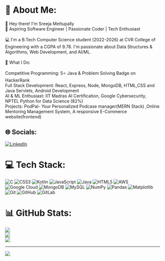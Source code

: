 # 💫 About Me:
👋 Hey there! I'm Sreeja Mettupally<br>🔹 Aspiring Software Engineer | Passionate Coder | Tech Enthusiast<br><br>💻 I'm a B.Tech Computer Science student (2022-2026) at CVR College of Engineering with a CGPA of 9.78. I'm passionate about Data Structures & Algorithms, Web Development, and AI/ML.<br><br>🚀 What I Do:<br><br>Competitive Programming: 5⭐ Java & Problem Solving Badge on HackerRank<br>Full Stack Development: React, Express, Node, MongoDB, HTML,CSS and Java Servlets, Android Development<br>AI & ML Enthusiast: IIT Madras AI Certification, Google Cybersecurity, NPTEL Python for Data Science (82%)<br>Projects:  PodPal- Your Personalized Podcase manager(MERN Stack) ,Online Mentoring Management System, A responsive E-Commerce website(frontend)


## 🌐 Socials:
[![LinkedIn](https://img.shields.io/badge/LinkedIn-%230077B5.svg?logo=linkedin&logoColor=white)](https://linkedin.com/in/mettupally-sreeja-reddy-a020b4265) 

# 💻 Tech Stack:
![C](https://img.shields.io/badge/c-%2300599C.svg?style=for-the-badge&logo=c&logoColor=white) ![CSS3](https://img.shields.io/badge/css3-%231572B6.svg?style=for-the-badge&logo=css3&logoColor=white) ![Kotlin](https://img.shields.io/badge/kotlin-%237F52FF.svg?style=for-the-badge&logo=kotlin&logoColor=white) ![JavaScript](https://img.shields.io/badge/javascript-%23323330.svg?style=for-the-badge&logo=javascript&logoColor=%23F7DF1E) ![Java](https://img.shields.io/badge/java-%23ED8B00.svg?style=for-the-badge&logo=openjdk&logoColor=white) ![HTML5](https://img.shields.io/badge/html5-%23E34F26.svg?style=for-the-badge&logo=html5&logoColor=white) ![AWS](https://img.shields.io/badge/AWS-%23FF9900.svg?style=for-the-badge&logo=amazon-aws&logoColor=white) ![Google Cloud](https://img.shields.io/badge/GoogleCloud-%234285F4.svg?style=for-the-badge&logo=google-cloud&logoColor=white) ![MongoDB](https://img.shields.io/badge/MongoDB-%234ea94b.svg?style=for-the-badge&logo=mongodb&logoColor=white) ![MySQL](https://img.shields.io/badge/mysql-4479A1.svg?style=for-the-badge&logo=mysql&logoColor=white) ![NumPy](https://img.shields.io/badge/numpy-%23013243.svg?style=for-the-badge&logo=numpy&logoColor=white) ![Pandas](https://img.shields.io/badge/pandas-%23150458.svg?style=for-the-badge&logo=pandas&logoColor=white) ![Matplotlib](https://img.shields.io/badge/Matplotlib-%23ffffff.svg?style=for-the-badge&logo=Matplotlib&logoColor=black) ![Git](https://img.shields.io/badge/git-%23F05033.svg?style=for-the-badge&logo=git&logoColor=white) ![GitHub](https://img.shields.io/badge/github-%23121011.svg?style=for-the-badge&logo=github&logoColor=white) ![GitLab](https://img.shields.io/badge/gitlab-%23181717.svg?style=for-the-badge&logo=gitlab&logoColor=white)
# 📊 GitHub Stats:
![](https://github-readme-stats.vercel.app/api?username=SreejaReddy414&theme=dark&hide_border=false&include_all_commits=false&count_private=false)<br/>
![](https://nirzak-streak-stats.vercel.app/?user=SreejaReddy414&theme=dark&hide_border=false)<br/>
![](https://github-readme-stats.vercel.app/api/top-langs/?username=SreejaReddy414&theme=dark&hide_border=false&include_all_commits=false&count_private=false&layout=compact)

---
[![](https://visitcount.itsvg.in/api?id=SreejaReddy414&icon=0&color=0)](https://visitcount.itsvg.in)

<!-- Proudly created with GPRM ( https://gprm.itsvg.in ) -->

